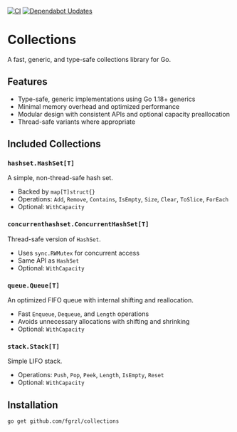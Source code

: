 [![CI](https://github.com/fgrzl/collections/actions/workflows/ci.yml/badge.svg)](https://github.com/fgrzl/collections/actions/workflows/ci.yml)
[![Dependabot Updates](https://github.com/fgrzl/collections/actions/workflows/dependabot/dependabot-updates/badge.svg)](https://github.com/fgrzl/collections/actions/workflows/dependabot/dependabot-updates)

# Collections

A fast, generic, and type-safe collections library for Go.

## Features

- Type-safe, generic implementations using Go 1.18+ generics
- Minimal memory overhead and optimized performance
- Modular design with consistent APIs and optional capacity preallocation
- Thread-safe variants where appropriate

## Included Collections

### `hashset.HashSet[T]`
A simple, non-thread-safe hash set.

- Backed by `map[T]struct{}`
- Operations: `Add`, `Remove`, `Contains`, `IsEmpty`, `Size`, `Clear`, `ToSlice`, `ForEach`
- Optional: `WithCapacity`

### `concurrenthashset.ConcurrentHashSet[T]`
Thread-safe version of `HashSet`.

- Uses `sync.RWMutex` for concurrent access
- Same API as `HashSet`
- Optional: `WithCapacity`

### `queue.Queue[T]`
An optimized FIFO queue with internal shifting and reallocation.

- Fast `Enqueue`, `Dequeue`, and `Length` operations
- Avoids unnecessary allocations with shifting and shrinking
- Optional: `WithCapacity`

### `stack.Stack[T]`
Simple LIFO stack.

- Operations: `Push`, `Pop`, `Peek`, `Length`, `IsEmpty`, `Reset`
- Optional: `WithCapacity`

## Installation

```bash
go get github.com/fgrzl/collections
```